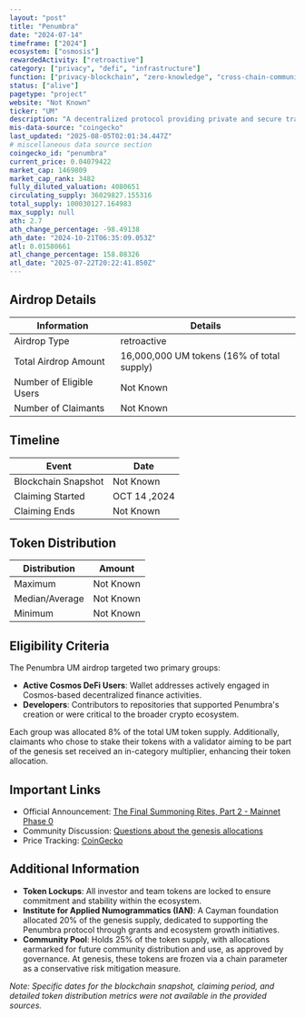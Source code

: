 ```yaml
---
layout: "post"
title: "Penumbra"
date: "2024-07-14"
timeframe: ["2024"]
ecosystem: ["osmosis"]
rewardedActivity: ["retroactive"]
category: ["privacy", "defi", "infrastructure"]
function: ["privacy-blockchain", "zero-knowledge", "cross-chain-communication", "decentralized-finance", "smart-contract-platform"]
status: ["alive"]
pagetype: "project"
website: "Not Known"
ticker: "UM"
description: "A decentralized protocol providing private and secure transactions within the Cosmos ecosystem."
mis-data-source: "coingecko"
last_updated: "2025-08-05T02:01:34.447Z"
# miscellaneous data source section
coingecko_id: "penumbra"
current_price: 0.04079422
market_cap: 1469809
market_cap_rank: 3482
fully_diluted_valuation: 4080651
circulating_supply: 36029827.155316
total_supply: 100030127.164983
max_supply: null
ath: 2.7
ath_change_percentage: -98.49138
ath_date: "2024-10-21T06:35:09.053Z"
atl: 0.01580661
atl_change_percentage: 158.08326
atl_date: "2025-07-22T20:22:41.850Z"
---
```


## Airdrop Details

| Information              | Details                                    |
| ------------------------ | ------------------------------------------ |
| Airdrop Type             | retroactive                                |
| Total Airdrop Amount     | 16,000,000 UM tokens (16% of total supply) |
| Number of Eligible Users | Not Known                                  |
| Number of Claimants      | Not Known                                  |

## Timeline

| Event               | Date         |
| ------------------- | ------------ |
| Blockchain Snapshot | Not Known    |
| Claiming Started    | OCT 14 ,2024 |
| Claiming Ends       | Not Known    |

## Token Distribution

| Distribution   | Amount    |
| -------------- | --------- |
| Maximum        | Not Known |
| Median/Average | Not Known |
| Minimum        | Not Known |

## Eligibility Criteria

The Penumbra UM airdrop targeted two primary groups:

- **Active Cosmos DeFi Users**: Wallet addresses actively engaged in Cosmos-based decentralized finance activities.
- **Developers**: Contributors to repositories that supported Penumbra's creation or were critical to the broader crypto ecosystem.

Each group was allocated 8% of the total UM token supply. Additionally, claimants who chose to stake their tokens with a validator aiming to be part of the genesis set received an in-category multiplier, enhancing their token allocation.

## Important Links

- Official Announcement: [The Final Summoning Rites, Part 2 - Mainnet Phase 0](https://forum.penumbra.zone/t/the-final-summoning-rites-part-2-mainnet-phase-0/32)
- Community Discussion: [Questions about the genesis allocations](https://forum.penumbra.zone/t/questions-about-the-genesis-allocations/67)
- Price Tracking: [CoinGecko](https://www.coingecko.com/en/coins/penumbra)

## Additional Information

- **Token Lockups**: All investor and team tokens are locked to ensure commitment and stability within the ecosystem.
- **Institute for Applied Numogrammatics (IAN)**: A Cayman foundation allocated 20% of the genesis supply, dedicated to supporting the Penumbra protocol through grants and ecosystem growth initiatives.
- **Community Pool**: Holds 25% of the token supply, with allocations earmarked for future community distribution and use, as approved by governance. At genesis, these tokens are frozen via a chain parameter as a conservative risk mitigation measure.

_Note: Specific dates for the blockchain snapshot, claiming period, and detailed token distribution metrics were not available in the provided sources._